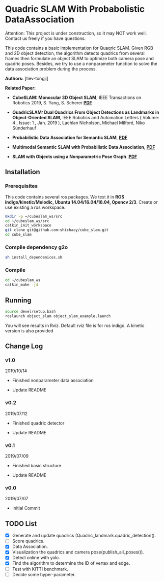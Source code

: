 # Quadric SLAM With Probabolistic DataAssociation

Attention: This project is under construction, so it may NOT work well. Contact us freely if you have questions.

This code contains a basic implementation for Quaqric SLAM. Given RGB and 2D object detection, the algorithm detects quadrics from several frames then formulate an object SLAM to optimize both camera pose and quadric poses. Besides, we try to use a nonparameter function to solve the data association problem during the process.

**Authors:** [tiev-tongji]

**Related Paper:**

* **CubeSLAM: Monocular 3D Object SLAM**, IEEE Transactions on Robotics 2019, S. Yang, S. Scherer  [**PDF**](https://arxiv.org/abs/1806.00557)

* **QuadricSLAM: Dual Quadrics From Object Detections as Landmarks in Object-Oriented SLAM**,  IEEE Robotics and Automation Letters ( Volume: 4 , Issue: 1 , Jan. 2019 ), Lachlan Nicholson, Michael Milford, Niko Sünderhauf 

* **Probabilistic Data Association for Semantic SLAM**, [**PDF**](http://erl.ucsd.edu/ref/Bowman_SemanticSLAM_ICRA17.pdf)

* **Multimodal Semantic SLAM with Probabilistic Data Association**, [**PDF**](https://marinerobotics.mit.edu/sites/default/files/doherty_icra2019_revised.pdf)

* **SLAM with Objects using a Nonparametric Pose Graph**. [**PDF**](https://arxiv.org/pdf/1704.05959.pdf)
## Installation

### Prerequisites
This code contains several ros packages. We test it in **ROS indigo/kinetic/Melodic, Ubuntu 14.04/16.04/18.04, Opencv 2/3**. Create or use existing a ros workspace.
```bash
mkdir -p ~/cubeslam_ws/src
cd ~/cubeslam_ws/src
catkin_init_workspace
git clone git@github.com:shichaoy/cube_slam.git
cd cube_slam
```

### Compile dependency g2o
```bash
sh install_dependenices.sh
```

### Compile
```bash
cd ~/cubeslam_ws
catkin_make -j4
```

## Running #
```bash
source devel/setup.bash
roslaunch object_slam object_slam_example.launch
```
You will see results in Rviz. Default rviz file is for ros indigo. A kinetic version is also provided.

## Change Log

### v1.0
2019/10/14

- Finished nonparameter data association

- Update README

### v0.2

2019/07/12

- Finished quadric detector

- Update README

### v0.1

2019/07/09

- Finished basic structure

- Update README

### v0.0

2019/07/07

- Initial Commit

## TODO List
- [X] Generate and update quadrics (Quadric_landmark.quadric_detection().
- [ ] Score quadrics.
- [X] Data Association.
- [X] Visualization the quadrics and camera pose(publish_all_poses()).
- [X] Detect online with yolo.
- [X] Find the algorithm to determine the ID of vertex and edge.
- [ ] Test with KITTI benchmark.
- [ ] Decide some hyper-parameter.
